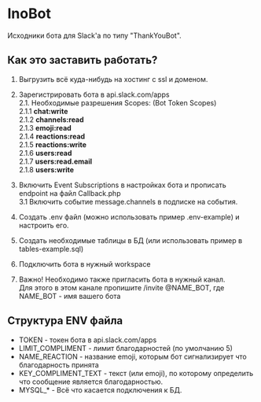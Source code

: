 # InoBot
Исходники бота для Slack'a по типу "ThankYouBot".


## Как это заставить работать?

1.  Выгрузить всё куда-нибудь на хостинг с ssl и доменом.

2. Зарегистрировать бота в api.slack.com/apps <br>
2.1. Необходимые разрешения Scopes: (Bot Token Scopes) <br>
2.1.1 **chat:write** <br>
2.1.2 **channels:read** <br>
2.1.3 **emoji:read** <br>
2.1.4 **reactions:read** <br>
2.1.5 **reactions:write** <br>
2.1.6 **users:read** <br>
2.1.7 **users:read.email** <br>
2.1.8 **users:write** <br>

3. Включить Event Subscriptions в настройках бота и прописать endpoint на файл Callback.php <br>
3.1 Включить событие message.channels в подписке на события.

4. Создать .env файл (можно использовать пример .env-example) и настроить его.

5. Создать необходимые таблицы в БД (или использовать пример в tables-example.sql)

6. Подключить бота в нужный workspace

7. Важно! Необходимо также пригласить бота в нужный канал. <br>
Для этого в этом канале пропишите /invite @NAME_BOT,  где NAME_BOT - имя вашего бота


## Структура ENV файла
* TOKEN - токен бота в api.slack.com/apps
* LIMIT_COMPLIMENT - лимит благодарностей (по умолчанию 5)
* NAME_REACTION - название emoji, которым бот сигнализирует что благодарность принята
* KEY_COMPLIMENT_TEXT - текст (или emoji), по которому определить что сообщение является благодарностью.
* MYSQL_* - Всё что касается подключения к БД.
